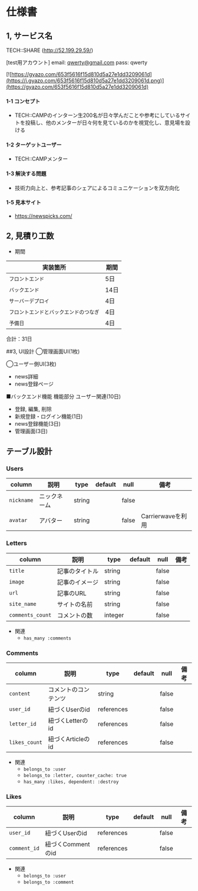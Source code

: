 # 仕様書
## 1, サービス名
TECH::SHARE (http://52.199.29.59/)

[test用アカウント]
email: qwerty@gmail.com
pass: qwerty

[![https://gyazo.com/653f5616f15d810d5a27e1dd3209061d](https://i.gyazo.com/653f5616f15d810d5a27e1dd3209061d.png)](https://gyazo.com/653f5616f15d810d5a27e1dd3209061d)

#### 1-1 コンセプト
- TECH::CAMPのインターン生200名が日々学んだことや参考にしているサイトを投稿し、他のメンターが日々何を見ているのかを視覚化し、意見場を設ける

#### 1-2 ターゲットユーザー
- TECH::CAMPメンター

#### 1-3 解決する問題
- 技術力向上と、参考記事のシェアによるコミュニケーションを双方向化

#### 1-5 見本サイト
- https://newspicks.com/

## 2, 見積り工数
- 期間

| 実装箇所 | 期間 |
|---|---|
| `フロントエンド` |5日|
| `バックエンド` |14日|
| `サーバーデプロイ` |4日|
| `フロントエンドとバックエンドのつなぎ` |4日|
| `予備日` |4日|

合計：31日

##3, UI設計
◯管理画面UI(1枚)

◯ユーザー側UI(3枚)
- news詳細
- news登録ページ

■バックエンド機能
機能部分
ユーザー関連(10日)
- 登録, 編集, 削除
- 新規登録・ログイン機能(1日)
- news登録機能(3日)
- 管理画面(3日)

## テーブル設計

### Users

|column|説明|type|default|null|備考|
|---|---|---|---|---|---|
| `nickname` | ニックネーム | string |  | false | |
| `avatar` | アバター | string | | false | Carrierwaveを利用|

### Letters
| column | 説明 | type | default | null | 備考 |
|---|---|---|---|---|---|
| `title` | 記事のタイトル | string | | false | |
| `image` | 記事のイメージ | string | | false | |
| `url` | 記事のURL | string | | false | |
| `site_name` | サイトの名前 | string | | false | |
| `comments_count` | コメントの数 | integer | | false | |


- 関連
  - `has_many :comments`


### Comments

| column | 説明 | type | default | null | 備考 |
|---|---|---|---|---|---|
| `content` | コメントのコンテンツ | string | | false | |
| `user_id` | 紐づくUserのid | references | | false | |
| `letter_id` | 紐づくLetterのid | references | | false | |
| `likes_count` | 紐づくArticleのid | references | | false | |

- 関連
  - `belongs_to :user`
  - `belongs_to :letter, counter_cache: true`
  - `has_many :likes, dependent: :destroy`


### Likes

| column | 説明 | type | default | null | 備考 |
|---|---|---|---|---|---|
| `user_id` | 紐づくUserのid | references | | false | |
| `comment_id` | 紐づくCommentのid | references | | false | |

- 関連
  - `belongs_to :user`
  - `belongs_to :comment`
